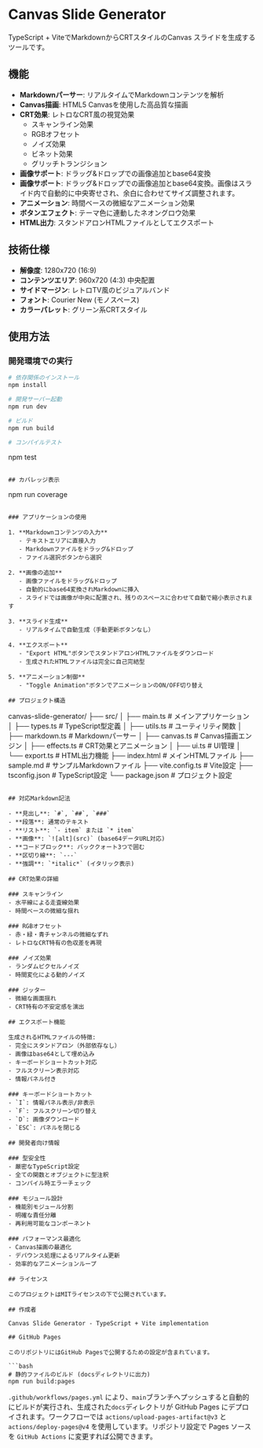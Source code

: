 # Canvas Slide Generator

TypeScript + ViteでMarkdownからCRTスタイルのCanvas スライドを生成するツールです。

## 機能

- **Markdownパーサー**: リアルタイムでMarkdownコンテンツを解析
- **Canvas描画**: HTML5 Canvasを使用した高品質な描画
- **CRT効果**: レトロなCRT風の視覚効果
  - スキャンライン効果
  - RGBオフセット
  - ノイズ効果
  - ビネット効果
  - グリッチトランジション
- **画像サポート**: ドラッグ&ドロップでの画像追加とbase64変換
- **画像サポート**: ドラッグ&ドロップでの画像追加とbase64変換。画像はスライド内で自動的に中央寄せされ、余白に合わせてサイズ調整されます。
- **アニメーション**: 時間ベースの微細なアニメーション効果
- **ボタンエフェクト**: テーマ色に連動したネオングロウ効果
- **HTML出力**: スタンドアロンHTMLファイルとしてエクスポート

## 技術仕様

- **解像度**: 1280x720 (16:9)
- **コンテンツエリア**: 960x720 (4:3) 中央配置
- **サイドマージン**: レトロTV風のビジュアルバンド
- **フォント**: Courier New (モノスペース)
- **カラーパレット**: グリーン系CRTスタイル

## 使用方法

### 開発環境での実行

```bash
# 依存関係のインストール
npm install

# 開発サーバー起動
npm run dev

# ビルド
npm run build

# コンパイルテスト
```
npm test
```

## カバレッジ表示
```
npm run coverage
```

### アプリケーションの使用

1. **Markdownコンテンツの入力**
   - テキストエリアに直接入力
   - Markdownファイルをドラッグ&ドロップ
   - ファイル選択ボタンから選択

2. **画像の追加**
   - 画像ファイルをドラッグ&ドロップ
   - 自動的にbase64変換されMarkdownに挿入
   - スライドでは画像が中央に配置され、残りのスペースに合わせて自動で縮小表示されます

3. **スライド生成**
   - リアルタイムで自動生成（手動更新ボタンなし）

4. **エクスポート**
   - "Export HTML"ボタンでスタンドアロンHTMLファイルをダウンロード
   - 生成されたHTMLファイルは完全に自己完結型

5. **アニメーション制御**
   - "Toggle Animation"ボタンでアニメーションのON/OFF切り替え

## プロジェクト構造

```
canvas-slide-generator/
├── src/
│   ├── main.ts          # メインアプリケーション
│   ├── types.ts         # TypeScript型定義
│   ├── utils.ts         # ユーティリティ関数
│   ├── markdown.ts      # Markdownパーサー
│   ├── canvas.ts        # Canvas描画エンジン
│   ├── effects.ts       # CRT効果とアニメーション
│   ├── ui.ts           # UI管理
│   └── export.ts       # HTML出力機能
├── index.html          # メインHTMLファイル
├── sample.md           # サンプルMarkdownファイル
├── vite.config.ts      # Vite設定
├── tsconfig.json       # TypeScript設定
└── package.json        # プロジェクト設定
```

## 対応Markdown記法

- **見出し**: `#`, `##`, `###`
- **段落**: 通常のテキスト
- **リスト**: `- item` または `* item`
- **画像**: `![alt](src)` (base64データURL対応)
- **コードブロック**: バッククォート3つで囲む
- **区切り線**: `---`
- **強調**: `*italic*` (イタリック表示)

## CRT効果の詳細

### スキャンライン
- 水平線による走査線効果
- 時間ベースの微細な揺れ

### RGBオフセット
- 赤・緑・青チャンネルの微細なずれ
- レトロなCRT特有の色収差を再現

### ノイズ効果
- ランダムピクセルノイズ
- 時間変化による動的ノイズ

### ジッター
- 微細な画面揺れ
- CRT特有の不安定感を演出

## エクスポート機能

生成されるHTMLファイルの特徴:
- 完全にスタンドアロン（外部依存なし）
- 画像はbase64として埋め込み
- キーボードショートカット対応
- フルスクリーン表示対応
- 情報パネル付き

### キーボードショートカット
- `I`: 情報パネル表示/非表示
- `F`: フルスクリーン切り替え
- `D`: 画像ダウンロード
- `ESC`: パネルを閉じる

## 開発者向け情報

### 型安全性
- 厳密なTypeScript設定
- 全ての関数とオブジェクトに型注釈
- コンパイル時エラーチェック

### モジュール設計
- 機能別モジュール分割
- 明確な責任分離
- 再利用可能なコンポーネント

### パフォーマンス最適化
- Canvas描画の最適化
- デバウンス処理によるリアルタイム更新
- 効率的なアニメーションループ

## ライセンス

このプロジェクトはMITライセンスの下で公開されています。

## 作成者

Canvas Slide Generator - TypeScript + Vite implementation

## GitHub Pages

このリポジトリにはGitHub Pagesで公開するための設定が含まれています。

```bash
# 静的ファイルのビルド (docsディレクトリに出力)
npm run build:pages
```

`.github/workflows/pages.yml` により、`main`ブランチへプッシュすると自動的にビルドが実行され、生成された`docs`ディレクトリが GitHub Pages にデプロイされます。ワークフローでは `actions/upload-pages-artifact@v3` と `actions/deploy-pages@v4` を使用しています。リポジトリ設定で Pages ソースを `GitHub Actions` に変更すれば公開できます。



